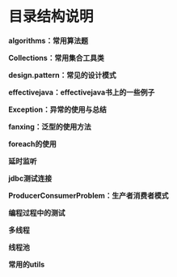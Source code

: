 目录结构说明
=========================

**algorithms：常用算法题**

**Collections：常用集合工具类**

**design.pattern：常见的设计模式**

**effectivejava：effectivejava书上的一些例子**

**Exception：异常的使用与总结**

**fanxing：泛型的使用方法**

**foreach的使用**

**延时监听**

**jdbc测试连接**

**ProducerConsumerProblem：生产者消费者模式**

**编程过程中的测试**

**多线程**

**线程池**

**常用的utils**

